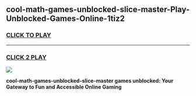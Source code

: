 
## cool-math-games-unblocked-slice-master-Play-Unblocked-Games-Online-1tiz2
<h3>
<a href="https://premium76.site?title=cool-math-games-unblocked-slice-master&ref=24A">CLICK TO PLAY</a></h3>
<hr>

<h3>
<a href="https://premium76.site?title=cool-math-games-unblocked-slice-master&ref=24A">CLICK 2 PLAY</a>
  
</h3>

<a href="https://premium76.site?title=cool-math-games-unblocked-slice-master&ref=24A"><img src="https://clearcache.store/games.png"></a>


**cool-math-games-unblocked-slice-master games unblocked: Your Gateway to Fun and Accessible Online Gaming**
